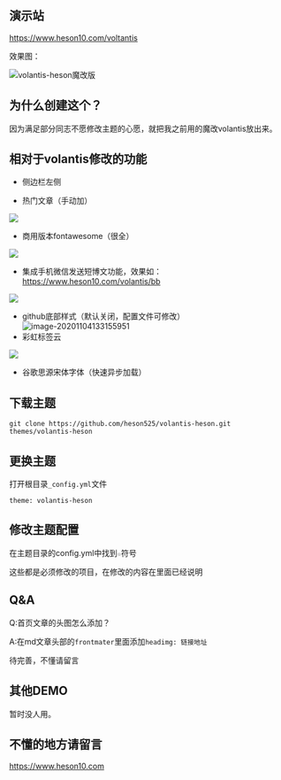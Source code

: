 ## 演示站

https://www.heson10.com/voltantis

效果图：

![volantis-heson魔改版](https://7.dusays.com/2020/11/04/a3a0a83094db6.png)



## 为什么创建这个？

因为满足部分同志不愿修改主题的心愿，就把我之前用的魔改volantis放出来。

## 相对于volantis修改的功能

- 侧边栏左侧



- 热门文章（手动加）

![](https://7.dusays.com/2020/11/04/aee47db7cb65c.png)

- 商用版本fontawesome（很全）

![](https://7.dusays.com/2020/11/04/a8e55166f33dc.png)

- 集成手机微信发送短博文功能，效果如：https://www.heson10.com/volantis/bb

![](https://7.dusays.com/2020/11/04/17a3553131fa7.png)

- github底部样式（默认关闭，配置文件可修改）
 ![image-20201104133155951](C:\Users\Heson\AppData\Roaming\Typora\typora-user-images\image-20201104133155951.png)
- 彩虹标签云

![](https://7.dusays.com/2020/11/04/f5b40162c7040.png)

- 谷歌思源宋体字体（快速异步加载）

## 下载主题

```
git clone https://github.com/heson525/volantis-heson.git themes/volantis-heson
```

## 更换主题

打开根目录`_config.yml`文件

```
theme: volantis-heson
```

## 修改主题配置

在主题目录的config.yml中找到`☆`符号

这些都是必须修改的项目，在修改的内容在里面已经说明

## Q&A

Q:首页文章的头图怎么添加？

A:在md文章头部的`frontmater`里面添加`headimg: 链接地址`

待完善，不懂请留言

## 其他DEMO

暂时没人用。

## 不懂的地方请留言

https://www.heson10.com